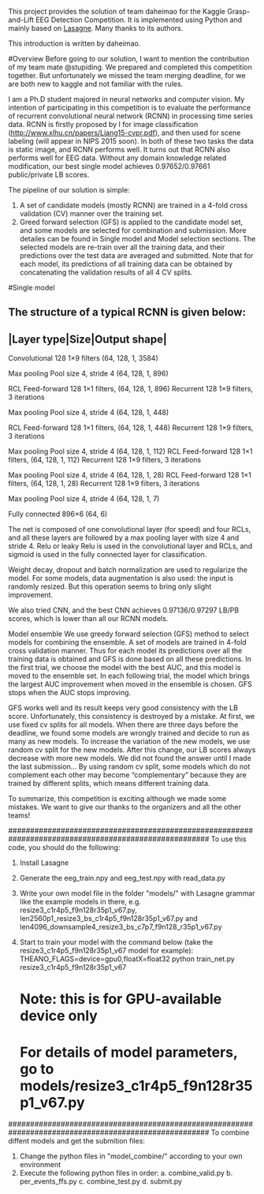 This project provides the solution of team daheimao for the Kaggle Grasp-and-Lift EEG Detection Competition. It is implemented using Python and mainly based on [Lasagne](http://lasagne.readthedocs.org/en/latest/). Many thanks to its authors.

This introduction is written by daheimao.

#Overview
Before going to our solution, I want to mention the contribution of my team mate @stupiding. We prepared and completed this competition together. But unfortunately we missed the team merging deadline, for we are both new to kaggle and not familiar with the rules.

I am a Ph.D student majored in neural networks and computer vision. My intention of participating in this competition is to evaluate the performance of recurrent convolutional neural network (RCNN) in processing time series data. RCNN is firstly proposed by I for image classification (http://www.xlhu.cn/papers/Liang15-cvpr.pdf), and then used for scene labeling (will appear in NIPS 2015 soon). In both of these two tasks the data is static image, and RCNN performs well. It turns out that RCNN also performs well for EEG data. Without any domain knowledge related modification, our best single model achieves 0.97652/0.97661 public/private LB scores. 

The pipeline of our solution is simple:
1. A set of candidate models (mostly RCNN) are trained in a 4-fold cross validation (CV) manner over the training set.
2. Greed forward selection (GFS) is applied to the candidate model set, and some models are selected for combination and submission.
More detailes can be found in Single model and Model selection sections. The selected models are re-train over all the training data, and their predictions over the test data are averaged and submitted. Note that for each model, its predictions of all training data can be obtained by concatenating the validation results of all 4 CV splits.

#Single model

The structure of a typical RCNN is given below:
------------------------------
|Layer type|Size|Output shape|
------------------------------
Convolutional                 128 1×9 filters	                    (64, 128, 1, 3584)

Max pooling                   Pool size 4, stride 4	              (64, 128, 1, 896)

RCL                           Feed-forward 128 1×1 filters,         (64, 128, 1, 896)
                              Recurrent 128 1×9 filters,
                              3 iterations
                              
Max pooling	                  Pool size 4, stride 4	              (64, 128, 1, 448)

RCL                           Feed-forward 128 1×1 filters,         (64, 128, 1, 448)
                              Recurrent 128 1×9 filters,
                              3 iterations
                              
Max pooling	                  Pool size 4, stride 4
(64, 128, 1, 112)
RCL                           Feed-forward 128 1×1 filters,         (64, 128, 1, 112)
                              Recurrent 128 1×9 filters,
                              3 iterations
                              
Max pooling	                  Pool size 4, stride 4
(64, 128, 1, 28)
RCL                           Feed-forward 128 1×1 filters,         (64, 128, 1, 28)
                              Recurrent 128 1×9 filters,
                              3 iterations
                              
Max pooling	                  Pool size 4, stride 4	              (64, 128, 1, 7)

Fully connected	            896×6	                                (64, 6)

The net is composed of one convolutional layer (for speed) and four RCLs, and all these layers are followed by a max pooling layer with size 4 and stride 4. Relu or leaky Relu is used in the convolutional layer and RCLs, and sigmoid is used in the fully connected layer for classification.

Weight decay, dropout and batch normalization are used to regularize the model. For some models, data augmentation is also used: the input is randomly resized. But this operation seems to bring only slight improvement.

We also tried CNN, and the best CNN achieves 0.97136/0.97297 LB/PB scores, which is lower than all our RCNN models.

Model ensemble
We use greedy forward selection (GFS) method to select models for combining the ensemble. A set of models are trained in 4-fold cross validation manner. Thus for each model its predictions over all the training data is obtained and GFS is done based on all these predictions. In the first trial, we choose the model with the best AUC, and this model is moved to the ensemble set. In each following trial, the model which brings the largest AUC improvement when moved in the ensemble is chosen. GFS stops when the AUC stops improving.

GFS works well and its result keeps very good consistency with the LB score. Unfortunately, this consistency is destroyed by a mistake. At first, we use fixed cv splits for all models. When there are three days before the deadline, we found some models are wrongly trained and decide to run as many as new models. To increase the variation of the new models, we use random cv split for the new models. After this change, our LB scores always decrease with more new models. We did not found the answer until I made the last submission… By using random cv split, some models which do not complement each other may become “complementary” because they are trained by different splits, which means different training data.

To summarize, this competition is exciting although we made some mistakes. We want to give our thanks to the organizers and all the other teams!



######################################################################################################
To use this code, you should do the following:
1. Install Lasagne

2. Generate the eeg_train.npy and eeg_test.npy with read_data.py

3. Write your own model file in the folder "models/" with Lasagne grammar like the example models in there, e.g. 
   resize3_c1r4p5_f9n128r35p1_v67.py, len2560p1_resize3_bs_c1r4p5_f9n128r35p1_v67.py and 
   len4096_downsample4_resize3_bs_c7p7_f9n128_r35p1_v67.py

4. Start to train your model with the command below (take the resize3_c1r4p5_f9n128r35p1_v67 model for example):
   THEANO_FLAGS=device=gpu0,floatX=float32 python train_net.py resize3_c1r4p5_f9n128r35p1_v67
     # Note: this is for GPU-available device only
     # For details of model parameters, go to models/resize3_c1r4p5_f9n128r35p1_v67.py



######################################################################################################
To combine diffent models and get the submition files:
1. Change the python files in "model_combine/" according to your own environment
2. Execute the following python files in order:
   a. combine_valid.py 
   b. per_events_ffs.py
   c. combine_test.py
   d. submit.py
